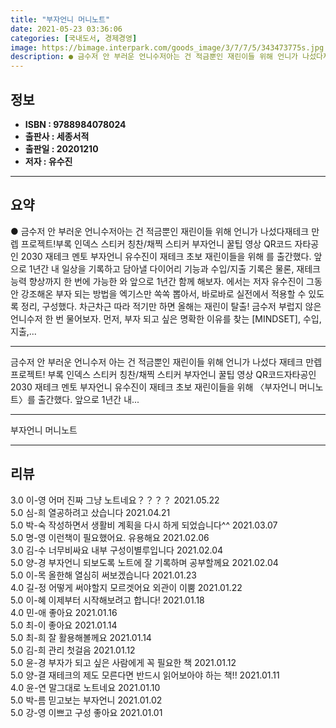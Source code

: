 ```yaml
---
title: "부자언니 머니노트"
date: 2021-05-23 03:36:06
categories: [국내도서, 경제경영]
image: https://bimage.interpark.com/goods_image/3/7/7/5/343473775s.jpg
description: ● 금수저 안 부러운 언니수저아는 건 적금뿐인 재린이들 위해 언니가 나섰다재테크 만렙 프로젝트!부록 인덱스 스티커 칭찬/채찍 스티커 부자언니 꿀팁 영상 QR코드 자타공인 2030 재테크 멘토 부자언니 유수진이 재테크 초보 재린이들을 위해 를 출간했다. 앞으로 1년간 내 일상을 기록
---
```


## **정보**

- **ISBN : 9788984078024**
- **출판사 : 세종서적**
- **출판일 : 20201210**
- **저자 : 유수진**

------



## **요약**

●  금수저 안 부러운 언니수저아는 건 적금뿐인 재린이들 위해 언니가 나섰다재테크 만렙 프로젝트!부록 인덱스 스티커  칭찬/채찍 스티커  부자언니 꿀팁 영상 QR코드 자타공인 2030 재테크 멘토 부자언니 유수진이 재테크 초보 재린이들을 위해 를 출간했다. 앞으로 1년간 내 일상을 기록하고 담아낼 다이어리 기능과 수입/지출 기록은 물론, 재테크 능력 향상까지 한 번에 가능한 와 앞으로 1년간 함께 해보자. 에서는 저자 유수진이 그동안 강조해온 부자 되는 방법을 엑기스만 쏙쏙 뽑아서, 바로바로 실전에서 적용할 수 있도록 정리, 구성했다. 차근차근 따라 적기만 하면 올해는 재린이 탈출! 금수저 부럽지 않은 언니수저 한 번 물어보자. 먼저, 부자 되고 싶은 명확한 이유를 찾는 [MINDSET], 수입, 지출,...

------

금수저 안 부러운 언니수저
아는 건 적금뿐인 재린이들 위해 언니가 나섰다
재테크 만렙 프로젝트!
부록 인덱스 스티커  칭찬/채찍 스티커  부자언니 꿀팁 영상 QR코드자타공인 2030 재테크 멘토 부자언니 유수진이 재테크 초보 재린이들을 위해 〈부자언니 머니노트〉를 출간했다. 앞으로 1년간 내... 

------


부자언니 머니노트 

------


## **리뷰** 

3.0 이-영 어머 진짜 그냥 노트네요？？？？ 2021.05.22 <br/>5.0 심-희 열공하려고 샀습니다 2021.04.21 <br/>5.0 박-숙 작성하면서 생활비 계획을 다시 하게 되었습니다^^ 2021.03.07 <br/>5.0 명-영 이런책이 필요했어요. 유용해요 2021.02.06 <br/>3.0 김-수 너무비싸요
내부 구성이별루입니다 2021.02.04 <br/>5.0 양-경 부자언니 되보도록 노트에 잘 기록하며 공부할께요 2021.02.04 <br/>5.0 이-목 올한해 열심히 써보겠습니다 2021.01.23 <br/>4.0 길-정 어떻게 써야할지 모르겟어요
외관이 이뿜 2021.01.22 <br/>5.0 이-혜 이제부터 시작해보려고 합니다! 2021.01.18 <br/>4.0 민-애 좋아요 2021.01.16 <br/>5.0 최-이 좋아요 2021.01.14 <br/>5.0 최-희 잘 활용해볼께요 2021.01.14 <br/>5.0 김-희 관리 첫걸음 2021.01.12 <br/>5.0 윤-경 부자가 되고 싶은 사람에게 꼭 필요한 책 2021.01.12 <br/>5.0 양-결 재테크의 제도 모른다면 반드시 읽어보아야 하는 책!! 2021.01.11 <br/>4.0 윤-연 말그대로 노트네요 2021.01.10 <br/>5.0 박-름 믿고보는 부자언니 2021.01.02 <br/>5.0 강-영 이쁘고 구성 좋아요 2021.01.01 <br/>